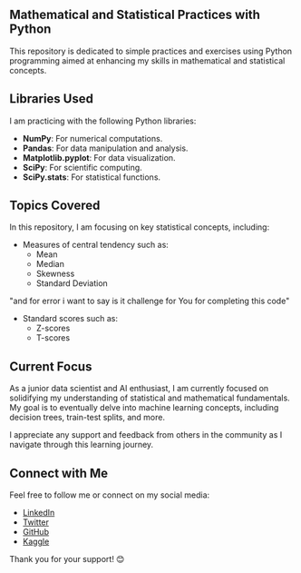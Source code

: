 ## Mathematical and Statistical Practices with Python  

This repository is dedicated to simple practices and exercises using Python programming aimed at enhancing my skills in mathematical and statistical concepts.  

## Libraries Used  

I am practicing with the following Python libraries:  
- **NumPy**: For numerical computations.  
- **Pandas**: For data manipulation and analysis.  
- **Matplotlib.pyplot**: For data visualization.  
- **SciPy**: For scientific computing.  
- **SciPy.stats**: For statistical functions.  

## Topics Covered  

In this repository, I am focusing on key statistical concepts, including:  
- Measures of central tendency such as:  
  - Mean  
  - Median  
  - Skewness  
  - Standard Deviation
     
"and for error i want to say is it challenge for You for completing this code"

- Standard scores such as:  
  - Z-scores  
  - T-scores  

## Current Focus  

As a junior data scientist and AI enthusiast, I am currently focused on solidifying my understanding of statistical and mathematical fundamentals. My goal is to eventually delve into machine learning concepts, including decision trees, train-test splits, and more.  

I appreciate any support and feedback from others in the community as I navigate through this learning journey. 
## Connect with Me  

Feel free to follow me or connect on my social media:  
- [LinkedIn](https://www.linkedin.com/in/parsaabedin/)  
- [Twitter](x.com/AbedinParsaa)  
- [GitHub](https://github.com/ParsaAb13)  
- [Kaggle](https://www.kaggle.com/parsaabedin)  

Thank you for your support! 😊  
